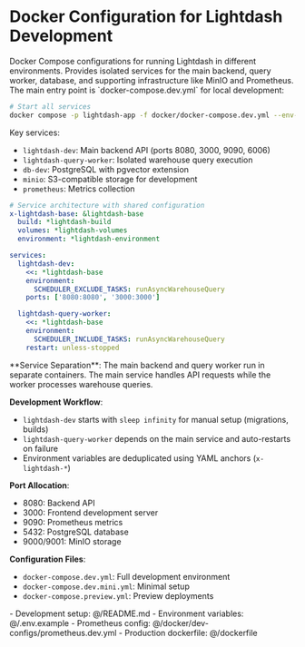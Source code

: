 # Docker Configuration for Lightdash Development

<summary>
Docker Compose configurations for running Lightdash in different environments. Provides isolated services for the main backend, query worker, database, and supporting infrastructure like MinIO and Prometheus.
</summary>

<howToUse>
The main entry point is `docker-compose.dev.yml` for local development:

```bash
# Start all services
docker compose -p lightdash-app -f docker/docker-compose.dev.yml --env-file .env.development.local up --detach --remove-orphans
```

Key services:

-   `lightdash-dev`: Main backend API (ports 8080, 3000, 9090, 6006)
-   `lightdash-query-worker`: Isolated warehouse query execution
-   `db-dev`: PostgreSQL with pgvector extension
-   `minio`: S3-compatible storage for development
-   `prometheus`: Metrics collection

</howToUse>

<codeExample>









```yaml
# Service architecture with shared configuration
x-lightdash-base: &lightdash-base
  build: *lightdash-build
  volumes: *lightdash-volumes
  environment: *lightdash-environment

services:
  lightdash-dev:
    <<: *lightdash-base
    environment:
      SCHEDULER_EXCLUDE_TASKS: runAsyncWarehouseQuery
    ports: ['8080:8080', '3000:3000']

  lightdash-query-worker:
    <<: *lightdash-base
    environment:
      SCHEDULER_INCLUDE_TASKS: runAsyncWarehouseQuery
    restart: unless-stopped
```

</codeExample>

<importantToKnow>
**Service Separation**: The main backend and query worker run in separate containers. The main service handles API requests while the worker processes warehouse queries.

**Development Workflow**:

-   `lightdash-dev` starts with `sleep infinity` for manual setup (migrations, builds)
-   `lightdash-query-worker` depends on the main service and auto-restarts on failure
-   Environment variables are deduplicated using YAML anchors (`x-lightdash-*`)

**Port Allocation**:

-   8080: Backend API
-   3000: Frontend development server
-   9090: Prometheus metrics
-   5432: PostgreSQL database
-   9000/9001: MinIO storage

**Configuration Files**:

-   `docker-compose.dev.yml`: Full development environment
-   `docker-compose.dev.mini.yml`: Minimal setup
-   `docker-compose.preview.yml`: Preview deployments

</importantToKnow>

<links>
- Development setup: @/README.md
- Environment variables: @/.env.example
- Prometheus config: @/docker/dev-configs/prometheus.dev.yml
- Production dockerfile: @/dockerfile
</links>
